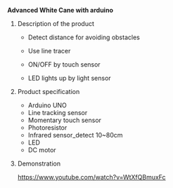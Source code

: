 **Advanced White Cane with arduino**



1. Description of the product

   - Detect distance for avoiding obstacles

   - Use line tracer

   - ON/OFF by touch sensor

   - LED lights up by light sensor

   

2. Product specification

   - Arduino UNO
   - Line tracking sensor
   - Momentary touch sensor
   - Photoresistor
   - Infrared sensor_detect 10~80cm
   - LED
   - DC motor

   

3. Demonstration

   https://www.youtube.com/watch?v=WtXfQBmuxFc

   